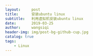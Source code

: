 ```yaml
---
layout:     post
title:      安装ubuntu linux
subtitle:   利用虚拟机安装ubuntu linux
date:       2019-03-25
author:     wangsiqi
header-img: img/post-bg-github-cup.jpg
catalog: true
tags:                              
    - Linux
---
```

